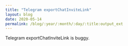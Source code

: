```yaml
---
title: "Telegram exportChatInviteLink"
layout: blog
date: 2020-05-14
permalink: /blog/:year/:month/:day/:title:output_ext
---
```


Telegram exportChatInviteLink is buggy.
